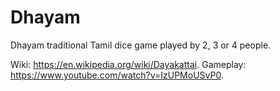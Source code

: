 # Dhayam
Dhayam traditional Tamil dice game played by 2, 3 or 4 people.

Wiki: https://en.wikipedia.org/wiki/Dayakattai.
Gameplay: https://www.youtube.com/watch?v=IzUPMoUSvP0.
